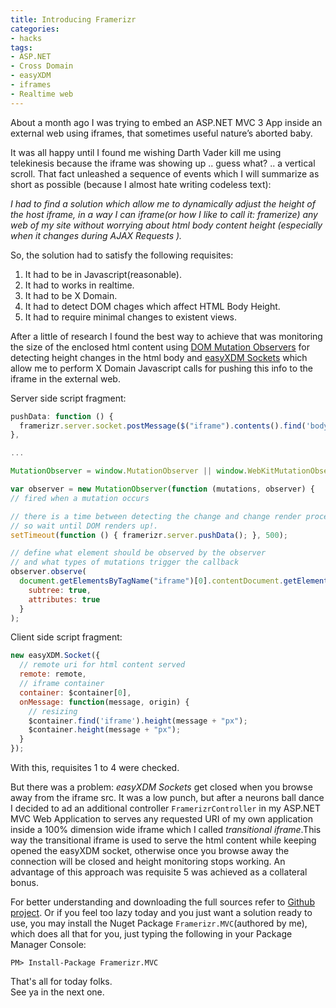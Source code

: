 ```yaml
---
title: Introducing Framerizr
categories:
- hacks
tags:
- ASP.NET
- Cross Domain
- easyXDM
- iframes
- Realtime web
---
```


About a month ago I was trying to embed an ASP.NET MVC 3 App inside an external web using iframes, that sometimes useful nature’s aborted baby. 

It was all happy until I found me wishing Darth Vader kill me using telekinesis because the iframe was showing up .. guess what? .. a vertical scroll. That fact unleashed a sequence of events which I will summarize as short as possible (because I almost hate writing codeless text): 

_I had to find a solution which allow me to dynamically adjust the height of the host iframe, in a way I can iframe(or how I like to call it: framerize) any web of my site without worrying about html body content height (especially when it changes during AJAX Requests )._

So, the solution had to satisfy the following requisites:
1.  It had to be in Javascript(reasonable).
1.  It had to works in realtime.
1.  It had to be X Domain.
1.  It had to detect DOM chages which affect HTML Body Height.
1.  It had to require minimal changes to existent views.

After a little of research I found the best way to achieve that was monitoring the size of the enclosed html content using [DOM Mutation Observers](https://dvcs.w3.org/hg/domcore/raw-file/tip/Overview.html#mutationobserver) for detecting height changes in the html body and [easyXDM Sockets](http://easyxdm.net/wp/2010/03/17/setting-up-your-first-socket/) which allow me to perform X Domain Javascript calls for pushing this info to the iframe in the external web.

Server side script fragment:

```javascript
pushData: function () {
  framerizr.server.socket.postMessage($("iframe").contents().find('body').height() + 20);
},

...

MutationObserver = window.MutationObserver || window.WebKitMutationObserver;

var observer = new MutationObserver(function (mutations, observer) {
// fired when a mutation occurs

// there is a time between detecting the change and change render process difficult to catch,
// so wait until DOM renders up!.
setTimeout(function () { framerizr.server.pushData(); }, 500);

// define what element should be observed by the observer
// and what types of mutations trigger the callback
observer.observe(
  document.getElementsByTagName("iframe")[0].contentDocument.getElementsByTagName("body")[0], {
    subtree: true,
    attributes: true
  }
);
```

Client side script fragment:

``` javascript
new easyXDM.Socket({
  // remote uri for html content served
  remote: remote,
  // iframe container
  container: $container[0],
  onMessage: function(message, origin) {
    // resizing
    $container.find('iframe').height(message + "px");
    $container.height(message + "px");
  }
});
```

With this, requisites 1 to 4 were checked.

But there was a problem: _easyXDM Sockets_ get closed when you browse away from the iframe src. It was a low punch, but after a neurons ball dance I decided to ad an additional controller `FramerizrController` in my ASP.NET MVC Web Application to serves any requested URI of my own application inside a 100% dimension wide iframe which I called _transitional iframe_.This way the transitional iframe is used to serve the html content while keeping opened the easyXDM socket, otherwise once you browse away the connection will be closed and height monitoring stops working. An advantage of this approach was requisite 5 was achieved as a collateral bonus.

For better understanding and downloading the full sources refer to [Github project](https://github.com/nebtrx/framerizr). Or if you feel too lazy today and you just want a solution ready to use, you may install the Nuget Package `Framerizr.MVC`(authored by me), which does all that for you, just typing the following in your Package Manager Console:

```
PM> Install-Package Framerizr.MVC
```

That's all for today folks.  
See ya in the next one.
